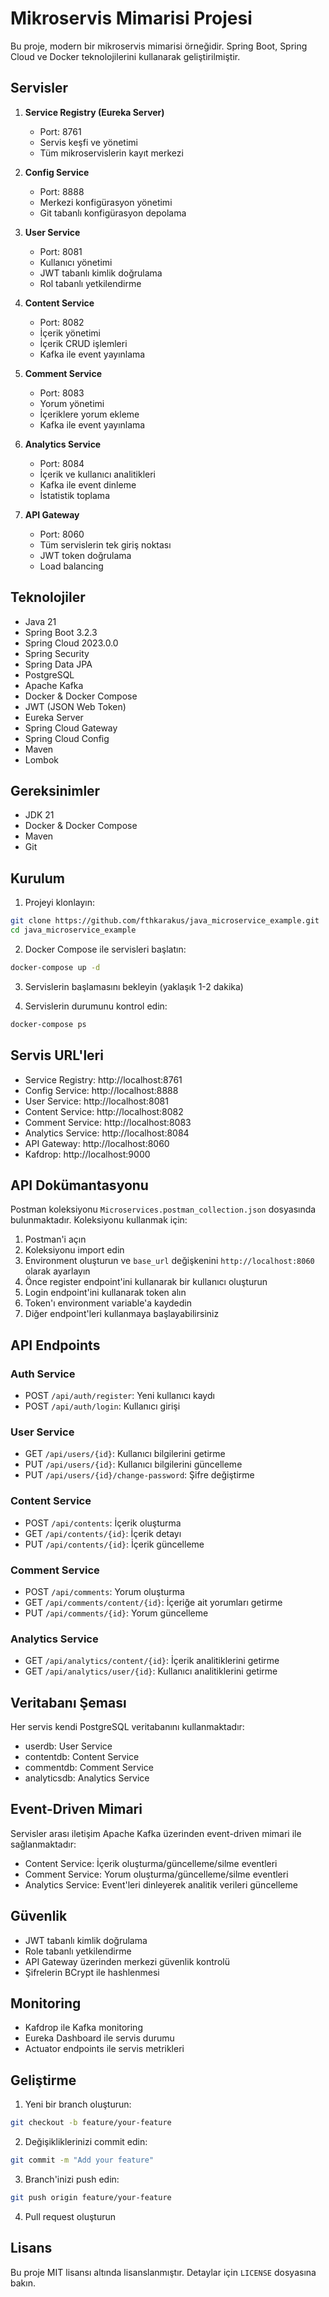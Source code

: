 # Mikroservis Mimarisi Projesi

Bu proje, modern bir mikroservis mimarisi örneğidir. Spring Boot, Spring Cloud ve Docker teknolojilerini kullanarak geliştirilmiştir.

## Servisler

1. **Service Registry (Eureka Server)**
   - Port: 8761
   - Servis keşfi ve yönetimi
   - Tüm mikroservislerin kayıt merkezi

2. **Config Service**
   - Port: 8888
   - Merkezi konfigürasyon yönetimi
   - Git tabanlı konfigürasyon depolama

3. **User Service**
   - Port: 8081
   - Kullanıcı yönetimi
   - JWT tabanlı kimlik doğrulama
   - Rol tabanlı yetkilendirme

4. **Content Service**
   - Port: 8082
   - İçerik yönetimi
   - İçerik CRUD işlemleri
   - Kafka ile event yayınlama

5. **Comment Service**
   - Port: 8083
   - Yorum yönetimi
   - İçeriklere yorum ekleme
   - Kafka ile event yayınlama

6. **Analytics Service**
   - Port: 8084
   - İçerik ve kullanıcı analitikleri
   - Kafka ile event dinleme
   - İstatistik toplama

7. **API Gateway**
   - Port: 8060
   - Tüm servislerin tek giriş noktası
   - JWT token doğrulama
   - Load balancing

## Teknolojiler

- Java 21
- Spring Boot 3.2.3
- Spring Cloud 2023.0.0
- Spring Security
- Spring Data JPA
- PostgreSQL
- Apache Kafka
- Docker & Docker Compose
- JWT (JSON Web Token)
- Eureka Server
- Spring Cloud Gateway
- Spring Cloud Config
- Maven
- Lombok

## Gereksinimler

- JDK 21
- Docker & Docker Compose
- Maven
- Git

## Kurulum

1. Projeyi klonlayın:
```bash
git clone https://github.com/fthkarakus/java_microservice_example.git
cd java_microservice_example
```

2. Docker Compose ile servisleri başlatın:
```bash
docker-compose up -d
```

3. Servislerin başlamasını bekleyin (yaklaşık 1-2 dakika)

4. Servislerin durumunu kontrol edin:
```bash
docker-compose ps
```

## Servis URL'leri

- Service Registry: http://localhost:8761
- Config Service: http://localhost:8888
- User Service: http://localhost:8081
- Content Service: http://localhost:8082
- Comment Service: http://localhost:8083
- Analytics Service: http://localhost:8084
- API Gateway: http://localhost:8060
- Kafdrop: http://localhost:9000

## API Dokümantasyonu

Postman koleksiyonu `Microservices.postman_collection.json` dosyasında bulunmaktadır. Koleksiyonu kullanmak için:

1. Postman'i açın
2. Koleksiyonu import edin
3. Environment oluşturun ve `base_url` değişkenini `http://localhost:8060` olarak ayarlayın
4. Önce register endpoint'ini kullanarak bir kullanıcı oluşturun
5. Login endpoint'ini kullanarak token alın
6. Token'ı environment variable'a kaydedin
7. Diğer endpoint'leri kullanmaya başlayabilirsiniz

## API Endpoints

### Auth Service
- POST `/api/auth/register`: Yeni kullanıcı kaydı
- POST `/api/auth/login`: Kullanıcı girişi

### User Service
- GET `/api/users/{id}`: Kullanıcı bilgilerini getirme
- PUT `/api/users/{id}`: Kullanıcı bilgilerini güncelleme
- PUT `/api/users/{id}/change-password`: Şifre değiştirme

### Content Service
- POST `/api/contents`: İçerik oluşturma
- GET `/api/contents/{id}`: İçerik detayı
- PUT `/api/contents/{id}`: İçerik güncelleme

### Comment Service
- POST `/api/comments`: Yorum oluşturma
- GET `/api/comments/content/{id}`: İçeriğe ait yorumları getirme
- PUT `/api/comments/{id}`: Yorum güncelleme

### Analytics Service
- GET `/api/analytics/content/{id}`: İçerik analitiklerini getirme
- GET `/api/analytics/user/{id}`: Kullanıcı analitiklerini getirme

## Veritabanı Şeması

Her servis kendi PostgreSQL veritabanını kullanmaktadır:

- userdb: User Service
- contentdb: Content Service
- commentdb: Comment Service
- analyticsdb: Analytics Service

## Event-Driven Mimari

Servisler arası iletişim Apache Kafka üzerinden event-driven mimari ile sağlanmaktadır:

- Content Service: İçerik oluşturma/güncelleme/silme eventleri
- Comment Service: Yorum oluşturma/güncelleme/silme eventleri
- Analytics Service: Event'leri dinleyerek analitik verileri güncelleme

## Güvenlik

- JWT tabanlı kimlik doğrulama
- Role tabanlı yetkilendirme
- API Gateway üzerinden merkezi güvenlik kontrolü
- Şifrelerin BCrypt ile hashlenmesi

## Monitoring

- Kafdrop ile Kafka monitoring
- Eureka Dashboard ile servis durumu
- Actuator endpoints ile servis metrikleri

## Geliştirme

1. Yeni bir branch oluşturun:
```bash
git checkout -b feature/your-feature
```

2. Değişikliklerinizi commit edin:
```bash
git commit -m "Add your feature"
```

3. Branch'inizi push edin:
```bash
git push origin feature/your-feature
```

4. Pull request oluşturun

## Lisans

Bu proje MIT lisansı altında lisanslanmıştır. Detaylar için `LICENSE` dosyasına bakın. 